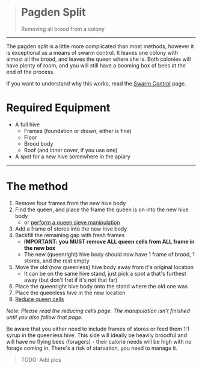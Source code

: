 > # Pagden Split
> 
> Removing all brood from a colony
 
---

The pagden split is a little more complicated than most methods, however it is exceptional as a means of swarm control. It leaves one colony with almost all the brood, and leaves the queen where she is. Both colonies will have plenty of room, and you will still have a booming box of bees at the end of the process.

If you want to understand why this works, read the [Swarm Control](/queen_events/swarming/swarm_control) page.

# Required Equipment

* A full hive
    * Frames (foundation or drawn, either is fine)
    * Floor
    * Brood body
    * Roof (and inner cover, if you use one)
* A spot for a new hive somewhere in the apiary

--- 

# The method

1. Remove four frames from the new hive body
1. Find the queen, and place the frame the queen is on into the new hive body
    * or [perform a queen sieve manipulation](/queen_events/swarming/swarm_control#but-i-cant-find-her)
1. Add a frame of stores into the new hive body
1. Backfill the remaining gap with fresh frames
    * **IMPORTANT: you MUST remove ALL queen cells from ALL frame in the new box**
    * The new (queenright) hive body should now have 1 frame of brood, 1 stores, and the rest empty
1. Move the old (now queenless) hive body away from it's original location
    * It can be on the same hive stand, just pick a spot a that's furthest away (but don't fret if it's not that far)
1. Place the queenright hive body onto the stand where the old one was
1. Place the queenless hive in the new location
1. [Reduce queen cells](/queen_events/swarming/manipulations/queen_cells)

*Note: Please read the reducing cells page. The manipulation isn't finished until you also follow that page.*

Be aware that you either need to include frames of stores or feed them 1:1 syrup in the queenless hive. This side will ideally be heavily broodful and will have no flying bees (foragers) - their calorie needs will be high with no forage coming in. There's a risk of starvation, you need to manage it. 

> TODO: Add pics
